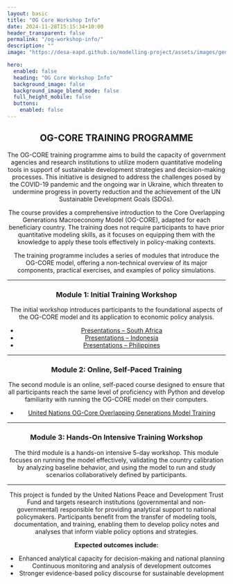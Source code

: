 ```yaml
---
layout: basic
title: "OG Core Workshop Info"
date: 2024-11-28T15:15:34+10:00
header_transparent: false
permalink: "/og-workshop-info/"
description: ""
image: "https://desa-eapd.github.io/modelling-project/assets/images/gen/blog/og-south-africa3.jpeg"

hero:
  enabled: false
  heading: "OG Core Workshop Info"
  background_image: false
  background_image_blend_mode: false
  full_height_mobile: false
  buttons:
    enabled: false
---
```


<div style="text-align: center; max-width: 900px; margin: 0 auto;">

## OG-CORE TRAINING PROGRAMME

The OG-CORE training programme aims to build the capacity of government agencies and research institutions to utilize modern quantitative modeling tools in support of sustainable development strategies and decision-making processes. This initiative is designed to address the challenges posed by the COVID-19 pandemic and the ongoing war in Ukraine, which threaten to undermine progress in poverty reduction and the achievement of the UN Sustainable Development Goals (SDGs).

The course provides a comprehensive introduction to the Core Overlapping Generations Macroeconomy Model (OG-CORE), adapted for each beneficiary country. The training does not require participants to have prior quantitative modeling skills, as it focuses on equipping them with the knowledge to apply these tools effectively in policy-making contexts.

The training programme includes a series of modules that introduce the OG-CORE model, offering a non-technical overview of its major components, practical exercises, and examples of policy simulations.

---

### Module 1: Initial Training Workshop

The initial workshop introduces participants to the foundational aspects of the OG-CORE model and its application to economic policy analysis.

- [Presentations – South Africa](/south-africa.md)
- [Presentations – Indonesia](/indonesia.md)
- [Presentations – Philippines](/philippines.md)

---

### Module 2: Online, Self-Paced Training

The second module is an online, self-paced course designed to ensure that all participants reach the same level of proficiency with Python and develop familiarity with running the OG-CORE model on their computers.

- [United Nations OG-Core Overlapping Generations Model Training](https://eapd-drb.github.io/UN-OG-Training/)

---

### Module 3: Hands-On Intensive Training Workshop

The third module is a hands-on intensive 5-day workshop. This module focuses on running the model effectively, validating the country calibration by analyzing baseline behavior, and using the model to run and study scenarios collaboratively defined by participants.

---

This project is funded by the United Nations Peace and Development Trust Fund and targets research institutions (governmental and non-governmental) responsible for providing analytical support to national policymakers. Participants benefit from the transfer of modeling tools, documentation, and training, enabling them to develop policy notes and analyses that inform viable policy options and strategies.

**Expected outcomes include:**

- Enhanced analytical capacity for decision-making and national planning  
- Continuous monitoring and analysis of development outcomes  
- Stronger evidence-based policy discourse for sustainable development

</div>
